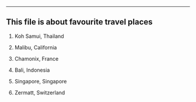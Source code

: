 --------------------------------------------------------------------------------------------
This file is about favourite travel places 
--------------------------------------------------------------------------------------------

1. Koh Samui, Thailand

2. Malibu, California

3. Chamonix, France

4. Bali, Indonesia

5. Singapore, Singapore

6. Zermatt, Switzerland

